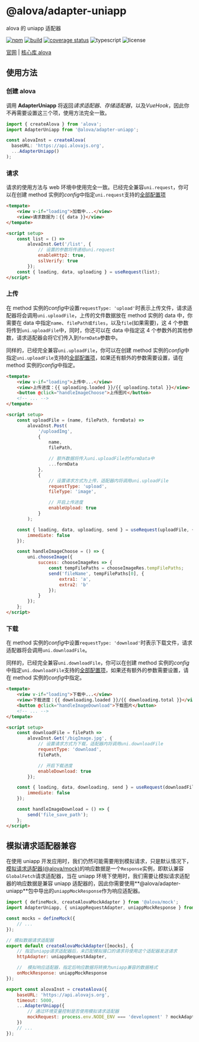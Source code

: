 # @alova/adapter-uniapp

alova 的 uniapp 适配器

[![npm](https://img.shields.io/npm/v/@alova/adapter-uniapp)](https://www.npmjs.com/package/@alova/adapter-uniapp)
[![build](https://github.com/alovajs/adapter-uniapp/actions/workflows/main.yml/badge.svg?branch=main)](https://github.com/alovajs/adapter-uniapp/actions/workflows/main.yml)
[![coverage status](https://coveralls.io/repos/github/alovajs/adapter-uniapp/badge.svg?branch=main)](https://coveralls.io/github/alovajs/adapter-uniapp?branch=main)
![typescript](https://badgen.net/badge/icon/typescript?icon=typescript&label)
![license](https://img.shields.io/badge/license-MIT-blue.svg)

[官网](https://alova.js.org/extension/alova-adapter-uniapp) | [核心库 alova](https://github.com/alovajs/alova)

## 使用方法

### 创建 alova

调用 **AdapterUniapp** 将返回*请求适配器*、_存储适配器_，以及*VueHook*，因此你不再需要设置这三个项，使用方法完全一致。

```javascript
import { createAlova } from 'alova';
import AdapterUniapp from '@alova/adapter-uniapp';

const alovaInst = createAlova(
  baseURL: 'https://api.alovajs.org',
  ...AdapterUniapp()
);
```

### 请求

请求的使用方法与 web 环境中使用完全一致。已经完全兼容`uni.request`，你可以在创建 method 实例的*config*中指定`uni.request`支持的[全部配置项](https://uniapp.dcloud.net.cn/api/request/request.html)

```html
<tempate>
	<view v-if="loading">加载中...</view>
	<view>请求数据为：{{ data }}</view>
</tempate>

<script setup>
	const list = () =>
		alovaInst.Get('/list', {
			// 设置的参数将传递给uni.request
			enableHttp2: true,
			sslVerify: true
		});
	const { loading, data, uploading } = useRequest(list);
</script>
```

### 上传

在 method 实例的*config*中设置`requestType: 'upload'`时表示上传文件，请求适配器将会调用`uni.uploadFile`，上传的文件数据放在 method 实例的 data 中，你需要在 data 中指定`name`、`filePath或files`，以及`file`(如果需要)，这 4 个参数将传到`uni.uploadFile`中，同时，你还可以在 data 中指定这 4 个参数外的其他参数，请求适配器会将它们传入到`formData`参数中。

同样的，已经完全兼容`uni.uploadFile`，你可以在创建 method 实例的*config*中指定`uni.uploadFile`支持的[全部配置项](https://uniapp.dcloud.net.cn/api/request/network-file.html#uploadfile)，如果还有额外的参数需要设置，请在 method 实例的*config*中指定。

```html
<tempate>
	<view v-if="loading">上传中...</view>
	<view>上传进度：{{ uploading.loaded }}/{{ uploading.total }}</view>
	<button @click="handleImageChoose">上传图片</button>
	<!-- ... -->
</tempate>

<script setup>
	const uploadFile = (name, filePath, formData) =>
		alovaInst.Post(
			'/uploadImg',
			{
				name,
				filePath,

				// 额外数据将传入uni.uploadFile的formData中
				...formData
			},
			{
				// 设置请求方式为上传，适配器内将调用uni.uploadFile
				requestType: 'upload',
				fileType: 'image',

				// 开启上传进度
				enableUpload: true
			}
		);

	const { loading, data, uploading, send } = useRequest(uploadFile, {
		immediate: false
	});

	const handleImageChoose = () => {
		uni.chooseImage({
			success: chooseImageRes => {
				const tempFilePaths = chooseImageRes.tempFilePaths;
				send('fileName', tempFilePaths[0], {
					extra1: 'a',
					extra2: 'b'
				});
			}
		});
	};
</script>
```

### 下载

在 method 实例的*config*中设置`requestType: 'download'`时表示下载文件，请求适配器将会调用`uni.downloadFile`。

同样的，已经完全兼容`uni.downloadFile`，你可以在创建 method 实例的*config*中指定`uni.downloadFile`支持的[全部配置项](https://uniapp.dcloud.net.cn/api/request/network-file.html#downloadfile)，如果还有额外的参数需要设置，请在 method 实例的*config*中指定。

```html
<tempate>
	<view v-if="loading">下载中...</view>
	<view>下载进度：{{ downloading.loaded }}/{{ downloading.total }}</view>
	<button @click="handleImageDownload">下载图片</button>
	<!-- ... -->
</tempate>

<script setup>
	const downloadFile = filePath =>
		alovaInst.Get('/bigImage.jpg', {
			// 设置请求方式为下载，适配器内将调用uni.downloadFile
			requestType: 'download',
			filePath,

			// 开启下载进度
			enableDownload: true
		});

	const { loading, data, downloading, send } = useRequest(downloadFile, {
		immediate: false
	});

	const handleImageDownload = () => {
		send('file_save_path');
	};
</script>
```

## 模拟请求适配器兼容

在使用 uniapp 开发应用时，我们仍然可能需要用到模拟请求，只是默认情况下，[模拟请求适配器(@alova/mock)](https://alova.js.org/extension/alova-mock)的响应数据是一个`Response`实例，即默认兼容`GlobalFetch`请求适配器，当在 uniapp 环境下使用时，我们需要让模拟请求适配器的响应数据是兼容 uniapp 适配器的，因此你需要使用**@alova/adapter-uniapp**包中导出的`uniappMockResponse`作为响应适配器。

```javascript
import { defineMock, createAlovaMockAdapter } from '@alova/mock';
import AdapterUniapp, { uniappRequestAdapter, uniappMockResponse } from '@alova/adapter-uniapp';

const mocks = defineMock({
	// ...
});

// 模拟数据请求适配器
export default createAlovaMockAdapter([mocks], {
	// 指定uniapp请求适配器后，未匹配模拟接口的请求将使用这个适配器发送请求
	httpAdapter: uniappRequestAdapter,

	//  模拟响应适配器，指定后响应数据将转换为uniapp兼容的数据格式
	onMockResponse: uniappMockResponse
});

export const alovaInst = createAlova({
	baseURL: 'https://api.alovajs.org',
	timeout: 5000,
	...AdapterUniapp({
		// 通过环境变量控制是否使用模拟请求适配器
		mockRequest: process.env.NODE_ENV === 'development' ? mockAdapter : undefined
	})
	// ...
});
```
